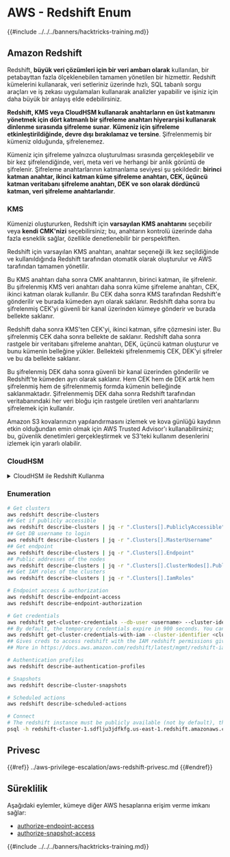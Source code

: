 # AWS - Redshift Enum

{{#include ../../../banners/hacktricks-training.md}}

## Amazon Redshift

Redshift, **büyük veri çözümleri için bir veri ambarı olarak** kullanılan, bir petabayttan fazla ölçeklenebilen tamamen yönetilen bir hizmettir. Redshift kümelerini kullanarak, veri setleriniz üzerinde hızlı, SQL tabanlı sorgu araçları ve iş zekası uygulamaları kullanarak analizler yapabilir ve işiniz için daha büyük bir anlayış elde edebilirsiniz.

**Redshift, KMS veya CloudHSM kullanarak anahtarların en üst katmanını yönetmek için dört katmanlı bir şifreleme anahtarı hiyerarşisi kullanarak dinlenme sırasında şifreleme sunar**. **Kümeniz için şifreleme etkinleştirildiğinde, devre dışı bırakılamaz ve tersine**. Şifrelenmemiş bir kümeniz olduğunda, şifrelenemez.

Kümeniz için şifreleme yalnızca oluşturulması sırasında gerçekleşebilir ve bir kez şifrelendiğinde, veri, meta veri ve herhangi bir anlık görüntü de şifrelenir. Şifreleme anahtarlarının katmanlama seviyesi şu şekildedir: **birinci katman anahtar, ikinci katman küme şifreleme anahtarı, CEK, üçüncü katman veritabanı şifreleme anahtarı, DEK ve son olarak dördüncü katman, veri şifreleme anahtarlarıdır**.

### KMS

Kümenizi oluştururken, Redshift için **varsayılan KMS anahtarını** seçebilir veya **kendi CMK'nizi** seçebilirsiniz; bu, anahtarın kontrolü üzerinde daha fazla esneklik sağlar, özellikle denetlenebilir bir perspektiften.

Redshift için varsayılan KMS anahtarı, anahtar seçeneği ilk kez seçildiğinde ve kullanıldığında Redshift tarafından otomatik olarak oluşturulur ve AWS tarafından tamamen yönetilir.

Bu KMS anahtarı daha sonra CMK anahtarının, birinci katman, ile şifrelenir. Bu şifrelenmiş KMS veri anahtarı daha sonra küme şifreleme anahtarı, CEK, ikinci katman olarak kullanılır. Bu CEK daha sonra KMS tarafından Redshift'e gönderilir ve burada kümeden ayrı olarak saklanır. Redshift daha sonra bu şifrelenmiş CEK'yi güvenli bir kanal üzerinden kümeye gönderir ve burada bellekte saklanır.

Redshift daha sonra KMS'ten CEK'yi, ikinci katman, şifre çözmesini ister. Bu şifrelenmiş CEK daha sonra bellekte de saklanır. Redshift daha sonra rastgele bir veritabanı şifreleme anahtarı, DEK, üçüncü katman oluşturur ve bunu kümenin belleğine yükler. Bellekteki şifrelenmemiş CEK, DEK'yi şifreler ve bu da bellekte saklanır.

Bu şifrelenmiş DEK daha sonra güvenli bir kanal üzerinden gönderilir ve Redshift'te kümeden ayrı olarak saklanır. Hem CEK hem de DEK artık hem şifrelenmiş hem de şifrelenmemiş formda kümenin belleğinde saklanmaktadır. Şifrelenmemiş DEK daha sonra Redshift tarafından veritabanındaki her veri bloğu için rastgele üretilen veri anahtarlarını şifrelemek için kullanılır.

Amazon S3 kovalarınızın yapılandırmasını izlemek ve kova günlüğü kaydının etkin olduğundan emin olmak için AWS Trusted Advisor'ı kullanabilirsiniz; bu, güvenlik denetimleri gerçekleştirmek ve S3'teki kullanım desenlerini izlemek için yararlı olabilir.

### CloudHSM

<details>

<summary>CloudHSM ile Redshift Kullanma</summary>

CloudHSM ile şifreleme gerçekleştirmek için çalışırken, öncelikle HSM istemciniz ile Redshift arasında güvenilir bir bağlantı kurmalısınız ve istemci ve sunucu sertifikalarını kullanmalısınız.

Bu bağlantı, HSM istemciniz ile Redshift kümeleriniz arasında şifreleme anahtarlarının gönderilmesine olanak tanıyan güvenli iletişim sağlamak için gereklidir. Rastgele üretilen bir özel ve genel anahtar çifti kullanarak, Redshift bir genel istemci sertifikası oluşturur; bu sertifika şifrelenir ve Redshift tarafından saklanır. Bu, indirilip HSM istemcinize kaydedilmeli ve doğru HSM bölümüne atanmalıdır.

Daha sonra Redshift'i HSM istemcinizin aşağıdaki bilgileri ile yapılandırmalısınız: HSM IP adresi, HSM bölüm adı, HSM bölüm şifresi ve CloudHSM tarafından iç anahtar kullanılarak şifrelenmiş genel HSM sunucu sertifikası. Bu bilgiler sağlandığında, Redshift bağlantı kurabileceğini ve geliştirme bölümüne erişebileceğini onaylayacak ve doğrulayacaktır.

Eğer iç güvenlik politikalarınız veya yönetişim kontrolleriniz anahtar döngüsü uygulamanız gerektiğini belirtiyorsa, bu Redshift ile mümkündür ve şifrelenmiş kümeler için şifreleme anahtarlarını döndürmenizi sağlar; ancak, anahtar döngüsü sürecinde, kümenin çok kısa bir süreliğine kullanılamaz hale geleceğini bilmelisiniz, bu nedenle anahtarları yalnızca gerektiğinde veya tehlikeye girmiş olabileceğini düşündüğünüzde döndürmek en iyisidir.

Döngü sırasında, Redshift kümeniz için CEK'yi ve o kümenin yedekleri için DEK'yi döndürecektir. Küme için DEK'yi döndürmek mümkündür, ancak DEK kullanılarak şifrelenmiş S3'te saklanan anlık görüntüler için DEK'yi döndürmek mümkün değildir. Süreç tamamlanana kadar küme 'anahtar döndürme' durumuna alınacak ve durum 'kullanılabilir' olarak geri dönecektir.

</details>

### Enumeration
```bash
# Get clusters
aws redshift describe-clusters
## Get if publicly accessible
aws redshift describe-clusters | jq -r ".Clusters[].PubliclyAccessible"
## Get DB username to login
aws redshift describe-clusters | jq -r ".Clusters[].MasterUsername"
## Get endpoint
aws redshift describe-clusters | jq -r ".Clusters[].Endpoint"
## Public addresses of the nodes
aws redshift describe-clusters | jq -r ".Clusters[].ClusterNodes[].PublicIPAddress"
## Get IAM roles of the clusters
aws redshift describe-clusters | jq -r ".Clusters[].IamRoles"

# Endpoint access & authorization
aws redshift describe-endpoint-access
aws redshift describe-endpoint-authorization

# Get credentials
aws redshift get-cluster-credentials --db-user <username> --cluster-identifier <cluster-id>
## By default, the temporary credentials expire in 900 seconds. You can optionally specify a duration between 900 seconds (15 minutes) and 3600 seconds (60 minutes).
aws redshift get-cluster-credentials-with-iam --cluster-identifier <cluster-id>
## Gives creds to access redshift with the IAM redshift permissions given to the current AWS account
## More in https://docs.aws.amazon.com/redshift/latest/mgmt/redshift-iam-access-control-identity-based.html

# Authentication profiles
aws redshift describe-authentication-profiles

# Snapshots
aws redshift describe-cluster-snapshots

# Scheduled actions
aws redshift describe-scheduled-actions

# Connect
# The redshift instance must be publicly available (not by default), the sg need to allow inbounds connections to the port and you need creds
psql -h redshift-cluster-1.sdflju3jdfkfg.us-east-1.redshift.amazonaws.com -U admin -d dev -p 5439
```
## Privesc

{{#ref}}
../aws-privilege-escalation/aws-redshift-privesc.md
{{#endref}}

## Süreklilik

Aşağıdaki eylemler, kümeye diğer AWS hesaplarına erişim verme imkanı sağlar:

- [authorize-endpoint-access](https://docs.aws.amazon.com/cli/latest/reference/redshift/authorize-endpoint-access.html)
- [authorize-snapshot-access](https://docs.aws.amazon.com/cli/latest/reference/redshift/authorize-snapshot-access.html)

{{#include ../../../banners/hacktricks-training.md}}
